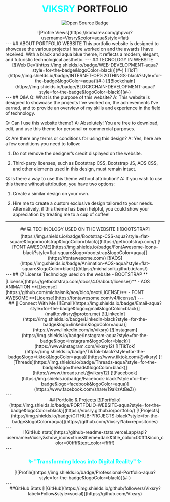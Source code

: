 <h1 align="center"><span style="color: aqua">VIKSRY</span> PORTFOLIO</h1>
<p align="center">
  <img src="https://img.shields.io/badge/Open%20Source-Enthusiast-aqua?style=for-the-badge&logoColor=black" alt="Open Source Badge"/>
</p>
<div align="center">
![Profile Views](https://komarev.com/ghpvc/?username=Vixsry&color=aqua&style=flat)
</div>
---
## ABOUT PORTFOLIO WEBSITE
This portfolio website is designed to showcase the various projects I have worked on and the awards I have received. With a black and aqua blue theme, it reflects a modern, elegant, and futuristic technological aesthetic.
---
## TECNOLOGY IN WEBSITE
<div align="center">
[![Web Dev](https://img.shields.io/badge/WEB-DEVELOPMENT-aqua?style=for-the-badge&logoColor=black)](#-)
[![IoT](https://img.shields.io/badge/INTERNET-OF%20THINGS-black?style=for-the-badge&logoColor=aqua)](#-)
[![Blockchain](https://img.shields.io/badge/BLOCKCHAIN-DEVELOPMENT-aqua?style=for-the-badge&logoColor=black)](#-)
</div>
---
## Q&A
Q: What is the purpose of this website?
A: This website is designed to showcase the projects I’ve worked on, the achievements I’ve earned, and to provide an overview of my skills and experience in the field of technology.

Q: Can I use this website theme?
A: Absolutely! You are free to download, edit, and use this theme for personal or commercial purposes.

Q: Are there any terms or conditions for using this design?
A: Yes, here are a few conditions you need to follow:

1. Do not remove the designer’s credit displayed on the website.

2. Third-party licenses, such as Bootstrap CSS, Bootstrap JS, AOS CSS, and other elements used in this design, must remain intact.

Q: Is there a way to use this theme without attribution?
A: If you wish to use this theme without attribution, you have two options:

1. Create a similar design on your own.

2. Hire me to create a custom exclusive design tailored to your needs.
Alternatively, if this theme has been helpful, you could show your appreciation by treating me to a cup of coffee!
---
<div align="center">
## 💻 TECHNOLOGY USED ON THE WEBSITE
[![BOOTSTRAP](https://img.shields.io/badge/Bootstrap-CSS-aqua?style=flat-square&logo=bootstrap&logoColor=black)](https://getbootstrap.com/)
[![FONT AWESOME](https://img.shields.io/badge/FontAwesome-Icons-black?style=flat-square&logo=bootstrap&logoColor=aqua)](https://fontawesome.com/)
[![AOS](https://img.shields.io/badge/Animation-AOS-aqua?style=flat-square&logoColor=black)](https://michalsnik.github.io/aos/)
</div>
---
## 📋 License Technology used on the website
- BOOTSTRAP **[License](https://getbootstrap.com/docs/4.0/about/license/)**
- AOS ANIMATION **[License](https://github.com/michalsnik/aos/blob/next/LICENSE)**
- FONT AWESOME **[License](https://fontawesome.com/v4/license/)
---
<div align="center">
 ## 📱 Connect With Me
[![Email](https://img.shields.io/badge/Email-aqua?style=for-the-badge&logo=gmail&logoColor=black)](mailto:viksry@proton.me)
[![LinkedIn](https://img.shields.io/badge/LinkedIn-black?style=for-the-badge&logo=linkedin&logoColor=aqua)](https://www.linkedin.com/in/viksry)
[![Instagram](https://img.shields.io/badge/Instagram-aqua?style=for-the-badge&logo=instagram&logoColor=black)](https://www.instagram.com/viksry12)
[![TikTok](https://img.shields.io/badge/TikTok-black?style=for-the-badge&logo=tiktok&logoColor=aqua)](https://www.tiktok.com/@viksry)
[![Threads](https://img.shields.io/badge/Threads-aqua?style=for-the-badge&logo=threads&logoColor=black)](https://www.threads.net/@viksry12)
[![Facebook](https://img.shields.io/badge/Facebook-black?style=for-the-badge&logo=facebook&logoColor=aqua)](https://www.facebook.com/share/19aKzAtBeZ/)
</div>
---
<div align="center">
## Portfolio & Projects
[![Portfolio](https://img.shields.io/badge/PORTFOLIO-WEBSITE-aqua?style=for-the-badge&logoColor=black)](https://vixsry.github.io/portfolio/)
[![Projects](https://img.shields.io/badge/GITHUB-PROJECTS-black?style=for-the-badge&logoColor=aqua)](https://github.com/Vixsry?tab=repositories)
</div>
---
<div align="center">
![GitHub stats](https://github-readme-stats.vercel.app/api?username=Vixsry&show_icons=true&theme=dark&title_color=00ffff&icon_color=00ffff&text_color=ffffff)
</div>
---
<div align="center"> 
<h3><span style="color: aqua">✨ "Transforming Ideas into Digital Reality" ✨</span></h3>
[![Profile](https://img.shields.io/badge/Professional-Portfolio-aqua?style=for-the-badge&logoColor=black)](#-)
</div>
---
<div align="center">
##GitHub Stats
[![GitHub](https://img.shields.io/github/followers/Vixsry?label=Follow&style=social)](https://github.com/Vixsry)
</div>